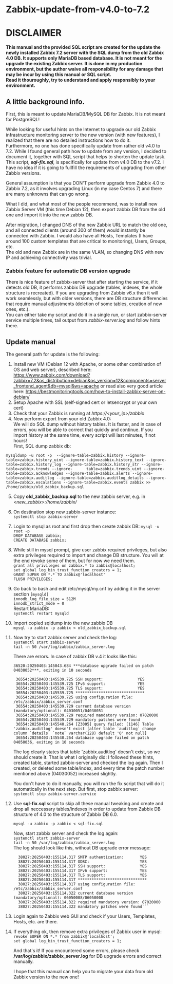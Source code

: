 # Zabbix-update-from-v4.0-to-7.2
# DISCLAIMER
**This manual and the provided SQL script are created for the update the newly installed Zabbix 7.2 server with the SQL dump from the old Zabbix 4.0 DB. It supports only MariaDB based database. It is not meant for the upgrade the existing Zabbix server. It is done in my production environment, but the author waive all responsibility for any damage that may be incur by using this manual or SQL script.  
Read it thouroughly, try to understand and apply responsibly to your environment.**  
## A little background info.  
First, this is meant to update MariaDB/MySQL DB for Zabbix. It is not meant for PostgreSQL!  

While looking for useful hints on the Internet to upgrade our old Zabbix infrastructure monitoring server to the new version (with new features), I realized that there are no detailed instructions how to do it.  
Furthermore, no one has done specifically update from rather old v4.0 to 7.2. While I found general path how to update from any version, I decided to document it, together with SQL script that helps to shorten the update task.   
This script, ***sql-fix.sql***, is specifically for update from v4.0 DB to the v7.2. I have no idea if it is going to fullfill the requirements of upgrading from other Zabbix versions.

General assumption is that you DON'T perform upgrade from Zabbix 4.0 to Zabbix 7.2, as it involves upgrading Linux (in my case Centos 7) and there are many unknowns that can go wrong.  

What I did, and what most of the people recommend, was to install new Zabbix Server VM (this time Debian 12), then export zabbix DB from the old one and import it into the new zabbix DB.  

After migration, I changed DNS of the new Zabbix URL to match the old one, and all connected clients (around 300 of them) would instantly be connected with Zabbix. I would also have all Hosts, Templates (I have around 100 custom templates that are critical to monitoring), Users, Groups, etc.   
The old and new Zabbix are in the same VLAN, so changing DNS with new IP and achieving connectivity was trivial.  

### Zabbix feature for automatic DB version upgrade
There is nice feature of zabbix-server that after starting the service, if it detects old DB, it performs zabbix DB upgrade (tables, indexes, the whole structure is recreated). If you are upgrading from Zabbix v6.x then it will work seamlessly, but with older versions, there are DB structure differencies that require manual adjustments (deletion of some tables, creation of new ones, etc.).   
You can either take my script and do it in a single run, or start zabbix-server service multiple times, tail output from *zabbix-server.log* and follow hints there.

## Update manual
The general path for update is the following:
1. Install new VM (Debian 12 with Apache, or some other combination of OS and web server), described here: https://www.zabbix.com/download?zabbix=7.2&os_distribution=debian&os_version=12&components=server_frontend_agent&db=mysql&ws=apache or read also very good article here: https://bestmonitoringtools.com/how-to-install-zabbix-server-on-debian/
2. Setup Apache with SSL (self-signed cert or letsencrypt or your own cert)
3. Check that your Zabbix is running at *https://<your_ip>/zabbix*
4. Now perform export from your old Zabbix 4.0:  
   We will do SQL dump without history tables. It is faster, and in case of errors, you will be able to correct that quickly and continue. If you import history at the same time, every script will last minutes, if not hours!  
   First, SQL dump zabbix db:
  ```
  mysqldump -u root -p  --ignore-table=zabbix.history --ignore-table=zabbix.history_uint --ignore-table=zabbix.history_text --ignore-table=zabbix.history_log --ignore-table=zabbix.history_str --ignore-table=zabbix.trends --ignore-      table=zabbix.trends_uint --ignore-table=zabbix.acknowledges --ignore-table=zabbix.alerts --ignore-table=zabbix.auditlog --ignore-table=zabbix.auditlog_details --ignore-table=zabbix.escalations --ignore-table=zabbix.events zabbix >> /home/zabbix/old_zabbix_backup.sql
  ```  

5.   Copy **old_zabbix_backup.sql** to the new zabbix server, e.g. in *<new_zabbix>:/home/zabbix/*
6. On destination stop new zabbix-server instance:  
    `systemctl stop zabbix-server`  
7. Login to mysql as root and first drop then create zabbix DB:
    `mysql -u root -p`  
    `DROP DATABASE zabbix;`  
    `CREATE DATABASE zabbix;`  
8. While still in mysql prompt, give user zabbix required privileges, but also extra privileges required to import and change DB structure.
   You will at the end revoke some of them, but for now we need them.  
    `grant all privileges on zabbix.* to zabbix@localhost;`  
    `set global log_bin_trust_function_creators = 1;`  
    `GRANT SUPER ON *.* TO zabbix@'localhost'`  
    `FLUSH PRIVILEGES;`  
9. Go back to bash and edit /etc/mysql/my.cnf by adding it in the server section
    `[mysqld]`  
     `innodb_log_file_size = 512M`  
     `innodb_strict_mode = 0`  
      Restart MariaDB:  
     `systemctl restart mysqld`  
10. Import copied sqldump into the new zabbix DB  
      `mysql -u zabbix -p zabbix < old_zabbix_backup.sql`  
11. Now try to start zabbix server and check the log:  
      `systemctl start zabbix-server `  
      `tail -n 50 /var/log/zabbix/zabbix_server.log`  
    
    There are errors. In case of zabbix DB v.4 it looks like this:
    
    `36520:20250403:145043.684 ***database upgrade failed on patch 04030052***, exiting in 10 seconds`  
    ```
     36554:20250403:145539.725 SSH support:               YES
     36554:20250403:145539.725 IPv6 support:              YES
     36554:20250403:145539.725 TLS support:               YES
     36554:20250403:145539.725 ******************************
     36554:20250403:145539.725 using configuration file: /etc/zabbix/zabbix_server.conf
     36554:20250403:145539.729 current database version (mandatory/optional): 04030051/04030051
     36554:20250403:145539.729 required mandatory version: 07020000
     36554:20250403:145539.729 mandatory patches were found
     36554:20250403:145540.264 [Z3005] query failed: [1146] Table 'zabbix.auditlog' doesn't exist [alter table `auditlog` change column `details` `note` varchar(128) default '0' not null]
     36554:20250403:145540.264 database upgrade failed on patch 04050036, exiting in 10 seconds 
    ```
    The log clearly states that table 'zabbix.auditlog' doesn't exist, so we should create it.
    That is what I originally did: I followed these hints, created table, started zabbix-server and checked the log again.
    Then I created, or deleted some table/index, and every time the patch number mentioned above (04030052) increased slightly.  

    You don't have to do it manually, you will run the fix script that will do it automatically in the next step.
    But first, stop zabbix server:  
    `systemctl stop zabbix-server.service`  

12. Use **sql-fix.sql** script to skip all these manual tweaking and create and drop all neccessary tables/indexes in order to update from Zabbix DB structure of 4.0 to the structure of Zabbix DB 6.0.  
      
      `mysql -u zabbix -p zabbix < sql-fix.sql`  

      Now, start zabbix server and check the log again:  
      `systemctl start zabbix-server`  
      `tail -n 50 /var/log/zabbix/zabbix_server.log`  
      The log should look like this, without DB upgrade error message:  
    ```
      38027:20250403:155114.317 SMTP authentication:       YES
      38027:20250403:155114.317 ODBC:                      YES
      38027:20250403:155114.317 SSH support:               YES
      38027:20250403:155114.317 IPv6 support:              YES
      38027:20250403:155114.317 TLS support:               YES
      38027:20250403:155114.317 ******************************
      38027:20250403:155114.317 using configuration file: /etc/zabbix/zabbix_server.conf
      38027:20250403:155114.322 current database version (mandatory/optional): 06050008/06050008
      38027:20250403:155114.322 required mandatory version: 07020000
      38027:20250403:155114.322 mandatory patches were found```   
13. Login again to Zabbix web GUI and check if your Users, Templates, Hosts, etc. are there.
14. If everything ok, then remove extra privileges of Zabbix user in mysql:  
     `revoke SUPER ON *.* from zabbix@'localhost';`  
     `set global log_bin_trust_function_creators = 1;`  

     And that's it! If you encountered some errors, please check **/var/log/zabbix/zabbix_server.log** for DB upgrade errors and correct manually.  

     I hope that this manual can help you to migrate your data from old Zabbix version to the new one!
      
      
